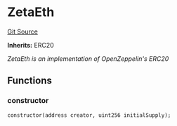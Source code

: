 # ZetaEth
[Git Source](https://github.com/zeta-chain/protocol-contracts/blob/3bb9d457957aef905a86b30e0813a459014e0a7e/contracts/evm/Zeta.eth.sol)

**Inherits:**
ERC20

*ZetaEth is an implementation of OpenZeppelin's ERC20*


## Functions
### constructor


```solidity
constructor(address creator, uint256 initialSupply);
```

